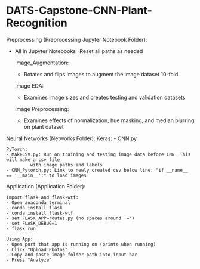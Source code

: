 # DATS-Capstone-CNN-Plant-Recognition

Preprocessing (Preprocessing Jupyter Notebook Folder):

- All in Jupyter Notebooks
	-Reset all paths as needed
	
    Image_Augmentation:
	- Rotates and flips images to augment the image dataset 10-fold

    Image EDA:
	- Examines image sizes and creates testing and validation datasets 

    Image Preprocessing:
	- Examines effects of normalization, hue masking, and median blurring on plant dataset


Neural Networks (Networks Folder):
	Keras:
	- CNN.py	

	PyTorch:
	- MakeCSV.py: Run on training and testing image data before CNN. This will make a csv file
		     with image paths and labels
	- CNN_Pytorch.py: Link to newly created csv below line: "if __name__ == '__main__':" to load images 
	


Application (Application Folder):

	Import flask and flask-wtf:
	- Open anaconda terminal
	- conda install flask
	- conda install flask-wtf
	- set FLASK_APP=routes.py (no spaces around '=')
	- set FLASK_DEBUG=1
	- flask run

	Using App:
	- Open port that app is running on (prints when running)
	- Click "Upload Photos"
	- Copy and paste image folder path into input bar
	- Press "Analyze"


